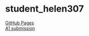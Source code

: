 # student_helen307
[GitHub Pages](https://github.com/bcb420-2020/student_helen307/wiki) <br/>
[A1 submission](https://htmlpreview.github.io/?https://github.com/bcb420-2020/student_helen307/blob/master/A1_BCB420.nb.html)<br/>

